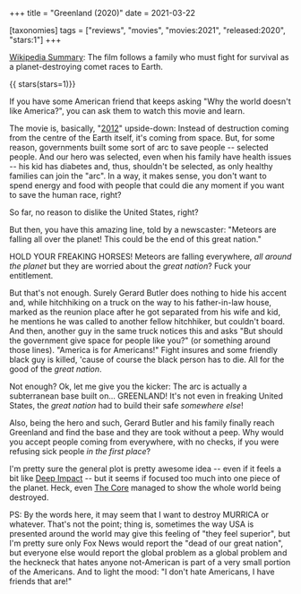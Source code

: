 +++
title = "Greenland (2020)"
date = 2021-03-22

[taxonomies]
tags = ["reviews", "movies", "movies:2021", "released:2020", "stars:1"]
+++

[Wikipedia Summary](https://en.wikipedia.org/wiki/Greenland_(film)):
The film follows a family who must fight for survival as a planet-destroying
comet races to Earth.

<!-- more -->

{{ stars(stars=1)}}

If you have some American friend that keeps asking "Why the world doesn't like
America?", you can ask them to watch this movie and learn.

The movie is, basically, "[2012](https://en.wikipedia.org/wiki/2012_(film))"
upside-down: Instead of destruction coming from the centre of the Earth itself,
it's coming from space. But, for some reason, governments built some sort of arc
to save people -- selected people. And our hero was selected, even when his
family have health issues -- his kid has diabetes and, thus, shouldn't be
selected, as only healthy families can join the "arc". In a way, it makes sense,
you don't want to spend energy and food with people that could die any moment if
you want to save the human race, right?

So far, no reason to dislike the United States, right?

But then, you have this amazing line, told by a newscaster: "Meteors are falling
all over the planet! This could be the end of this great nation."

HOLD YOUR FREAKING HORSES! Meteors are falling everywhere, *all around the
planet* but they are worried about the *great nation*? Fuck your entitlement.

But that's not enough. Surely Gerard Butler does nothing to hide his accent and,
while hitchhiking on a truck on the way to his father-in-law house, marked as
the reunion place after he got separated from his wife and kid, he mentions he
was called to another fellow hitchhiker, but couldn't board. And then, another
guy in the same truck notices this and asks "But should the government give
space for people like you?" (or something around those lines). "America is for
Americans!" Fight insures and some friendly black guy is killed, 'cause of
course the black person has to die. All for the good of the *great nation*.

Not enough? Ok, let me give you the kicker: The arc is actually a subterranean
base built on... GREENLAND! It's not even in freaking United States, the *great
nation* had to build their safe *somewhere else*!

Also, being the hero and such, Gerard Butler and his family finally reach
Greenland and find the base and they are took without a peep. Why would you
accept people coming from everywhere, with no checks, if you were refusing sick
people *in the first place*?

I'm pretty sure the general plot is pretty awesome idea -- even if it feels a
bit like [Deep Impact](https://en.wikipedia.org/wiki/Deep_Impact_(film)) -- but
it seems if focused too much into one piece of the planet. Heck, even [The
Core](https://en.wikipedia.org/wiki/The_Core) managed to show the whole world
being destroyed.

PS: By the words here, it may seem that I want to destroy MURRICA or
whatever. That's not the point; thing is, sometimes the way USA is presented
around the world may give this feeling of "they feel superior", but I'm pretty
sure only Fox News would report the "dead of our great nation", but everyone
else would report the global problem as a global problem and the heckneck that
hates anyone not-American is part of a very small portion of the Americans. And
to light the mood: "I don't hate Americans, I have friends that are!"
